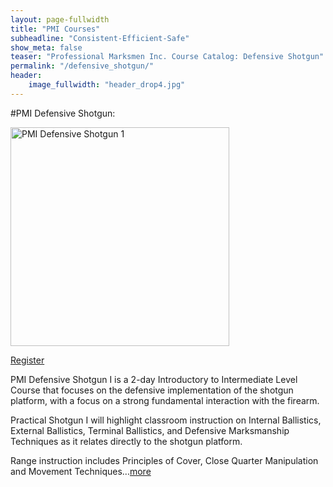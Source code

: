 ```yaml
---
layout: page-fullwidth
title: "PMI Courses"
subheadline: "Consistent-Efficient-Safe"
show_meta: false
teaser: "Professional Marksmen Inc. Course Catalog: Defensive Shotgun"
permalink: "/defensive_shotgun/"
header:
    image_fullwidth: "header_drop4.jpg"
---
```



#PMI Defensive Shotgun:

<a href="http://www.professionalmarksmen.com/defensive_shotgun1" target="_blank"><img src="http://professionalmarksmen.com/images/defshot1.jpg" alt="PMI Defensive Shotgun 1" style="width:350px;height:350px;">

<a href="https://store.professionalmarksmen.com/index.php?l=product_detail&p=3" class="button round">Register</a>



PMI Defensive Shotgun I is a 2-day Introductory to Intermediate Level Course that focuses on the defensive implementation of the shotgun platform, with a focus on a strong fundamental interaction with the firearm.

Practical Shotgun I will highlight classroom instruction on Internal Ballistics, External Ballistics, Terminal Ballistics, and Defensive Marksmanship Techniques as it relates directly to the shotgun platform. 

Range instruction includes Principles of Cover, Close Quarter Manipulation and Movement Techniques...[more][1]






 [1]: http://professionalmarksmen.com/defensive_shotgun1
 [2]: #
 [3]: #
 [4]: #
 [5]: #
 [6]: #
 [7]: #
 [8]: #
 [9]: #
 [10]: #